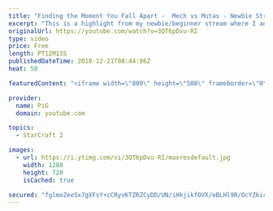 ```yaml
---
title: "Finding the Moment You Fall Apart -  Mech vs Mutas - Newbie Stream"
excerpt: "This is a highlight from my newbie/beginner stream where I analyse a terran players’ replay who struggles with mech vs mutas and lategame vs zerg air\r  -- Watch live at https://www.twitch.tv/x5_pig"
originalUrl: https://youtube.com/watch?v=3QT6pDvu-RI
type: video
price: Free
length: PT12M13S
publishedDateTime: 2018-12-21T08:44:06Z
heat: 50

featuredContent: "<iframe width=\"800\" height=\"500\" frameborder=\"0\" src=\"https://www.youtube.com/embed/3QT6pDvu-RI\" allow=\"accelerometer; autoplay; encrypted-media; gyroscope; picture-in-picture\" allowfullscreen></iframe>"

provider:
  name: PiG
  domain: youtube.com

topics:
  - StarCraft 2

images:
  - url: https://i.ytimg.com/vi/3QT6pDvu-RI/maxresdefault.jpg
    width: 1280
    height: 720
    isCached: true

secured: "fglmoZeeSx7gXFsY+cCRyvKTZRZCyDD/UN/iHkjikfOVX/eBLHl9R/OcYZkicwanYbaEPLVgUB6S+5Ep1bbDneTl6Pu8PdqvWvhPu46HApnP8bX88DsscMCDuz9SDQn4krNz0fVt8WNXz7vcbE7/R7Q/xRqhTyD5KGd4Esl95XRGcfAvtdLMHuCBinj5BBllRvp+4DweQGClduHwyE2Ba6EQy2muu7epL+tFLvP4/U5qLdBvRf8zBH8iaKH6RfZOXL75JMa6CaU+7Zfpkjkprg2lYcG3MelwrwT9joScGKUlN9nJJgWLXvk5tUhgy1y/74iRvhArMMslygUZgPJjgUxggqM5b/eQjXpYc4CvAfDvrgUcQMbZiSEmzx8TMZqdsYSDGKTXHmFBxeE9iA/I7AoFYPd48M7iHblwpL0yWEU=;g6eq1sOp8wD0eFIHGcU3RA=="
---
```


